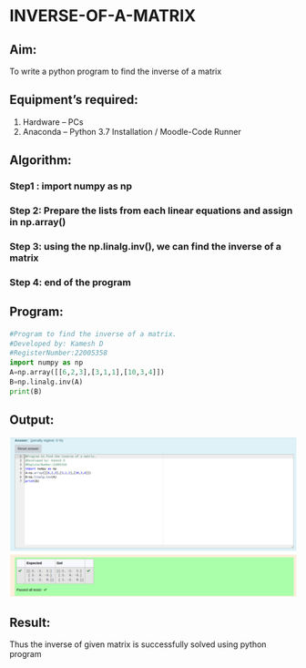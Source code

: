 # INVERSE-OF-A-MATRIX
## Aim:
To write a python program to find the inverse of a matrix
## Equipment’s required:
1. 	Hardware – PCs
2. 	Anaconda – Python 3.7 Installation / Moodle-Code Runner
## Algorithm:
### Step1 : import numpy as np
### Step 2: Prepare the lists from each linear equations and assign in np.array()
### Step 3: using the np.linalg.inv(), we can find the inverse of a matrix
### Step 4: end of the program

## Program:
```python
#Program to find the inverse of a matrix.
#Developed by: Kamesh D
#RegisterNumber:22005358
import numpy as np
A=np.array([[6,2,3],[3,1,1],[10,3,4]])
B=np.linalg.inv(A)
print(B)
```
## Output:
![](/Screenshot%20from%202023-01-18%2022-19-03.png)
## Result:
Thus the inverse of given matrix is successfully solved using python program

